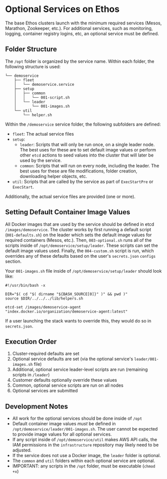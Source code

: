 # Optional Services on Ethos

The base Ethos clusters launch with the minimum required services (Mesos, Marathon, Zookeeper, etc.). For additional services, such as monitoring, logging, container registry logins, etc, an optional service must be defined.

## Folder Structure

The `/opt` folder is organized by the service name. Within each folder, the following structure is used:

```
└── demoservice
    ├── fleet
    │   └── demoservice.service
    ├── setup
    │   ├── common
    │   │   └── 001-script.sh
    │   └── leader
    │       └── 001-images.sh
    └── util
        └── helper.sh
```

Within the `/demoservice` service folder, the following subfolders are defined:

* `fleet`: The actual service files
* `setup`: 
    * `leader`: Scripts that will only be run once, on a single leader node. The best uses for these are to set default image values or perform other `etcd` actions to seed values into the cluster that will later be used by the service.
    * `common`: Scripts that will run on every node, including the leader. The best uses for these are file modifications, folder creation, downloading helper objects, etc.
* `util`: Scripts that are called by the service as part of `ExecStartPre` or `ExecStart`.

Additionally, the actual service files are provided (one or more).

## Setting Default Container Image Values

All Docker images that are used by the service should be defined in etcd `/images/demoservice`. The cluster works by first running a default script (`001-defaults.sh`) on the leader which sets the default image values for required containers (Mesos, etc.). Then, `003-optional.sh` runs all of the scripts inside of `/opt/demoservice/setup/leader`. These scripts can set the default image values used. Finally, the `004-custom.sh` script is run, which overrides any of these defaults based on the user's `secrets.json` `configs` section.

Your `001-images.sh` file inside of `/opt/demoservice/setup/leader` should look like:

```
#!/usr/bin/bash -x

DIR="$( cd "$( dirname "${BASH_SOURCE[0]}" )" && pwd )"
source $DIR/../../../lib/helpers.sh

etcd-set /images/demoservice-agent "index.docker.io/organization/demoservice-agent:latest"

```

If a user launching the stack wants to override this, they would do so in `secrets.json`.

## Execution Order

1. Cluster-required defaults are set
2. Optional service defaults are set (via the optional service's `leader/001-images.sh` file)
3. Additional, optional service leader-level scripts are run (remaining scripts in `/leader`)
4. Customer defaults optionally override these values
5. Common, optional service scripts are run on all nodes
6. Optional services are submitted

## Development Notes

* All work for the optional services should be done inside of `/opt`
* Default container image values _must_ be defined in `/opt/demoservice/leader/001-images.sh`. The user cannot be expected to provide image values for all optional services.
* If any script inside of `/opt/demoservice/util` makes AWS API calls, the IAM permissions in the `infrastructure` repository may likely need to be adjusted.
* If the service does not use a Docker image, the `leader` folder is optional.
* The `common` and `util` folders within each optional service are optional.
* IMPORTANT: any scripts in the `/opt` folder, must be executable (`chmod +x`)